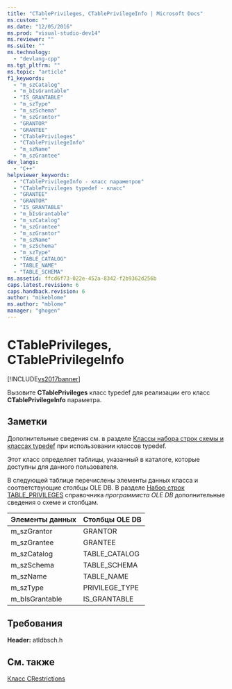 ```yaml
---
title: "CTablePrivileges, CTablePrivilegeInfo | Microsoft Docs"
ms.custom: ""
ms.date: "12/05/2016"
ms.prod: "visual-studio-dev14"
ms.reviewer: ""
ms.suite: ""
ms.technology: 
  - "devlang-cpp"
ms.tgt_pltfrm: ""
ms.topic: "article"
f1_keywords: 
  - "m_szCatalog"
  - "m_bIsGrantable"
  - "IS_GRANTABLE"
  - "m_szType"
  - "m_szSchema"
  - "m_szGrantor"
  - "GRANTOR"
  - "GRANTEE"
  - "CTablePrivileges"
  - "CTablePrivilegeInfo"
  - "m_szName"
  - "m_szGrantee"
dev_langs: 
  - "C++"
helpviewer_keywords: 
  - "CTablePrivilegeInfo - класс параметров"
  - "CTablePrivileges typedef - класс"
  - "GRANTEE"
  - "GRANTOR"
  - "IS_GRANTABLE"
  - "m_bIsGrantable"
  - "m_szCatalog"
  - "m_szGrantee"
  - "m_szGrantor"
  - "m_szName"
  - "m_szSchema"
  - "m_szType"
  - "TABLE_CATALOG"
  - "TABLE_NAME"
  - "TABLE_SCHEMA"
ms.assetid: ffcd6f73-022e-452a-8342-f2b9362d256b
caps.latest.revision: 6
caps.handback.revision: 6
author: "mikeblome"
ms.author: "mblome"
manager: "ghogen"
---
```

# CTablePrivileges, CTablePrivilegeInfo
[!INCLUDE[vs2017banner](../../assembler/inline/includes/vs2017banner.md)]

Вызовите **CTablePrivileges** класс typedef для реализации его класс **CTablePrivilegeInfo** параметра.  
  
## Заметки  
 Дополнительные сведения см. в разделе [Классы набора строк схемы и классах typedef](../Topic/Schema%20Rowset%20Classes%20and%20Typedef%20Classes.md) при использовании классов typedef.  
  
 Этот класс определяет таблицы, указанный в каталоге, которые доступны для данного пользователя.  
  
 В следующей таблице перечислены элементы данных класса и соответствующие столбцы OLE DB.  В разделе [Набор строк TABLE\_PRIVILEGES](https://msdn.microsoft.com/en-us/library/ms725428.aspx) справочника *программиста OLE DB* дополнительные сведения о схеме и столбцам.  
  
|Элементы данных|Столбцы OLE DB|  
|---------------------|--------------------|  
|m\_szGrantor|GRANTOR|  
|m\_szGrantee|GRANTEE|  
|m\_szCatalog|TABLE\_CATALOG|  
|m\_szSchema|TABLE\_SCHEMA|  
|m\_szName|TABLE\_NAME|  
|m\_szType|PRIVILEGE\_TYPE|  
|m\_bIsGrantable|IS\_GRANTABLE|  
  
## Требования  
 **Header:**  atldbsch.h  
  
## См. также  
 [Класс CRestrictions](../Topic/CRestrictions%20Class.md)